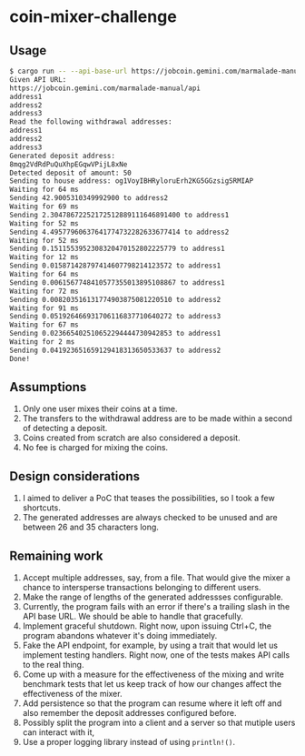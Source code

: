 # coin-mixer-challenge

## Usage

```sh
$ cargo run -- --api-base-url https://jobcoin.gemini.com/marmalade-manual/api
Given API URL:
https://jobcoin.gemini.com/marmalade-manual/api
address1
address2
address3
Read the following withdrawal addresses:
address1
address2
address3
Generated deposit address:
8mqg2VdRdPuQuXhpEGqwVPijL8xNe
Detected deposit of amount: 50
Sending to house address: og1VoyIBHRyloruErh2KG5GGzsigSRMIAP
Waiting for 64 ms
Sending 42.9005310349992900 to address2
Waiting for 69 ms
Sending 2.30478672252172512889111646891400 to address1
Waiting for 52 ms
Sending 4.49577960637641774732282633677414 to address2
Waiting for 52 ms
Sending 0.1511553952308320470152802225779 to address1
Waiting for 12 ms
Sending 0.015871428797414607798214123572 to address1
Waiting for 64 ms
Sending 0.0061567748410577355013895108867 to address1
Waiting for 72 ms
Sending 0.008203516131774903875081220510 to address2
Waiting for 91 ms
Sending 0.051926466931706116837710640272 to address3
Waiting for 67 ms
Sending 0.023665402510652294444730942853 to address1
Waiting for 2 ms
Sending 0.041923651659129418313650533637 to address2
Done!
```

## Assumptions

1. Only one user mixes their coins at a time.
2. The transfers to the withdrawal address are to be made within a
   second of detecting a deposit.
3. Coins created from scratch are also considered a deposit.
4. No fee is charged for mixing the coins.

## Design considerations

1. I aimed to deliver a PoC that teases the possibilities, so I took a
   few shortcuts.
2. The generated addresses are always checked to be unused and are
   between 26 and 35 characters long.

## Remaining work

1. Accept multiple addresses, say, from a file. That would give the
   mixer a chance to intersperse transactions belonging to different
   users.
1. Make the range of lengths of the generated addressses configurable.
1. Currently, the program fails with an error if there's a trailing
   slash in the API base URL. We should be able to handle that
   gracefully.
1. Implement graceful shutdown. Right now, upon issuing Ctrl+C, the
   program abandons whatever it's doing immediately.
1. Fake the API endpoint, for example, by using a trait that would let
   us implement testing handlers. Right now, one of the tests makes
   API calls to the real thing.
1. Come up with a measure for the effectiveness of the mixing and
   write benchmark tests that let us keep track of how our changes
   affect the effectiveness of the mixer.
1. Add persistence so that the program can resume where it left off
   and also remember the deposit addresses configured before.
1. Possibly split the program into a client and a server so that
    mutiple users can interact with it,
1. Use a proper logging library instead of using `println!()`.

